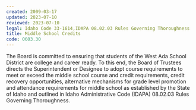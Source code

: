 ```yaml
---
created: 2009-03-17
updated: 2023-07-10
reviewed: 2023-07-10
legal: Idaho Code 33-1614,IDAPA 08.02.03 Rules Governing Thoroughness
title: Middle School Credits
code: 0603.30
---
```



The Board is committed to ensuring that students of the West Ada School District are college and career ready. To this end, the Board of Trustees directs the Superintendent or Designee to adopt course requirements to meet or exceed the middle school course and credit requirements, credit recovery opportunities, alternative mechanisms for grade level promotion and attendance requirements for middle school as established by the State of Idaho and outlined in Idaho Administrative Code (IDAPA) 08.02.03 Rules Governing Thoroughness.
